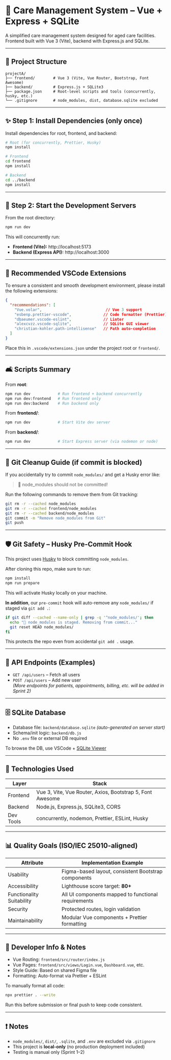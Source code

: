 # 🏥 Care Management System – Vue + Express + SQLite

A simplified care management system designed for aged care facilities.  
Frontend built with Vue 3 (Vite), backend with Express.js and SQLite.

---

## 📁 Project Structure

```
projectA/
├── frontend/        # Vue 3 (Vite, Vue Router, Bootstrap, Font Awesome)
├── backend/         # Express.js + SQLite3
├── package.json     # Root-level scripts and tools (concurrently, husky, etc.)
└── .gitignore       # node_modules, dist, database.sqlite excluded
```

---

## ✨ Step 1: Install Dependencies (only once)

Install dependencies for root, frontend, and backend:

```bash
# Root (for concurrently, Prettier, Husky)
npm install

# Frontend
cd frontend
npm install

# Backend
cd ../backend
npm install
```

---

## 🚀 Step 2: Start the Development Servers

From the root directory:

```bash
npm run dev
```

This will concurrently run:

- **Frontend (Vite):** http://localhost:5173  
- **Backend (Express API):** http://localhost:3000

---

## 🧹 Recommended VSCode Extensions

To ensure a consistent and smooth development environment, please install the following extensions:

```json
{
  "recommendations": [
    "Vue.volar",                            // Vue 3 support
    "esbenp.prettier-vscode",              // Code formatter (Prettier)
    "dbaeumer.vscode-eslint",              // Linter
    "alexcvzz.vscode-sqlite",              // SQLite GUI viewer
    "christian-kohler.path-intellisense"   // Path auto-completion
  ]
}
```

Place this in `.vscode/extensions.json` under the project root or `frontend/`.

---

## 🛋️ Scripts Summary

From **root**:

```bash
npm run dev            # Run frontend + backend concurrently
npm run dev:frontend   # Run frontend only
npm run dev:backend    # Run backend only
```

From **frontend/**:

```bash
npm run dev            # Start Vite dev server
```

From **backend/**:

```bash
npm run dev            # Start Express server (via nodemon or node)
```

---

## 🧼 Git Cleanup Guide (if commit is blocked)

If you accidentally try to commit `node_modules/` and get a Husky error like:

> 🚫 node_modules should not be committed!

Run the following commands to remove them from Git tracking:

```bash
git rm -r --cached node_modules
git rm -r --cached frontend/node_modules
git rm -r --cached backend/node_modules
git commit -m "Remove node_modules from Git"
git push
```

---

## 🛡 Git Safety – Husky Pre-Commit Hook

This project uses [Husky](https://typicode.github.io/husky/) to block committing `node_modules`.

After cloning this repo, make sure to run:

```bash
npm install
npm run prepare
```

This will activate Husky locally on your machine.

**In addition**, our `pre-commit` hook will auto-remove any `node_modules/` if staged via `git add .`:

```bash
if git diff --cached --name-only | grep -q '^node_modules/'; then
  echo "🚫 node_modules is staged. Removing from commit..."
  git reset HEAD node_modules/
fi
```

This protects the repo even from accidental `git add .` usage.

---

## 📄 API Endpoints (Examples)

- `GET /api/users` – Fetch all users
- `POST /api/users` – Add new user  
*(More endpoints for patients, appointments, billing, etc. will be added in Sprint 2)*

---

## 🗄️ SQLite Database

- Database file: `backend/database.sqlite` *(auto-generated on server start)*
- Schema/init logic: `backend/db.js`
- No `.env` file or external DB required

To browse the DB, use VSCode + [SQLite Viewer](https://marketplace.visualstudio.com/items?itemName=alexcvzz.vscode-sqlite)

---

## 🔧 Technologies Used

| Layer     | Stack                                                     |
|-----------|------------------------------------------------------------|
| Frontend  | Vue 3, Vite, Vue Router, Axios, Bootstrap 5, Font Awesome |
| Backend   | Node.js, Express.js, SQLite3, CORS                        |
| Dev Tools | concurrently, nodemon, Prettier, ESLint, Husky            |

---

## 📊 Quality Goals (ISO/IEC 25010-aligned)

| Attribute                 | Implementation Example                              |
|--------------------------|-----------------------------------------------------|
| Usability                | Figma-based layout, consistent Bootstrap components |
| Accessibility            | Lighthouse score target: **80+**                    |
| Functionality Suitability| All UI components mapped to functional requirements |
| Security                 | Protected routes, login validation                  |
| Maintainability          | Modular Vue components + Prettier formatting        |

---

## 👤 Developer Info & Notes

- Vue Routing: `frontend/src/router/index.js`
- Vue Pages: `frontend/src/views/Login.vue`, `Dashboard.vue`, etc.
- Style Guide: Based on shared Figma file
- Formatting: Auto-format via Prettier + ESLint

To manually format all code:

```bash
npx prettier . --write
```

Run this before submission or final push to keep code consistent.

---

## ❗ Notes

- `node_modules/`, `dist/`, `.sqlite`, and `.env` are excluded via `.gitignore`
- This project is **local-only** (no production deployment included)
- Testing is manual only (Sprint 1–2)
